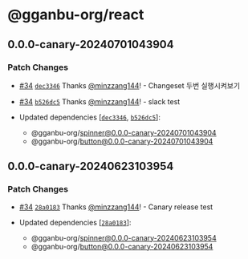 # @gganbu-org/react

## 0.0.0-canary-20240701043904

### Patch Changes

- [#34](https://github.com/gganbu-org/gganbu-ui/pull/34) [`dec3346`](https://github.com/gganbu-org/gganbu-ui/commit/dec334665dc0e6a666cf2bb6ee08cbe84062e878) Thanks [@minzzang144](https://github.com/minzzang144)! - Changeset 두번 실행시켜보기

- [#34](https://github.com/gganbu-org/gganbu-ui/pull/34) [`b526dc5`](https://github.com/gganbu-org/gganbu-ui/commit/b526dc52d3b1363938a705f7cb098a09412659cc) Thanks [@minzzang144](https://github.com/minzzang144)! - slack test

- Updated dependencies [[`dec3346`](https://github.com/gganbu-org/gganbu-ui/commit/dec334665dc0e6a666cf2bb6ee08cbe84062e878), [`b526dc5`](https://github.com/gganbu-org/gganbu-ui/commit/b526dc52d3b1363938a705f7cb098a09412659cc)]:
  - @gganbu-org/spinner@0.0.0-canary-20240701043904
  - @gganbu-org/button@0.0.0-canary-20240701043904

## 0.0.0-canary-20240623103954

### Patch Changes

- [#34](https://github.com/gganbu-org/gganbu-ui/pull/34) [`28a0183`](https://github.com/gganbu-org/gganbu-ui/commit/28a01837467853dcf3815f6f39f7a2623e353420) Thanks [@minzzang144](https://github.com/minzzang144)! - Canary release test

- Updated dependencies [[`28a0183`](https://github.com/gganbu-org/gganbu-ui/commit/28a01837467853dcf3815f6f39f7a2623e353420)]:
  - @gganbu-org/spinner@0.0.0-canary-20240623103954
  - @gganbu-org/button@0.0.0-canary-20240623103954
